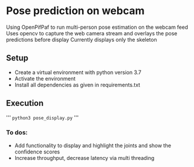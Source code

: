 # Pose prediction on webcam
Using OpenPifPaf to run multi-person pose estimation on the webcam feed
Uses opencv to capture the web camera stream and overlays the pose predictions before display
Currently displays only the skeleton


## Setup
- Create a virtual environment with python version 3.7
- Activate the environment
- Install all dependencies as given in requirements.txt

## Execution
'''
`python3 pose_display.py`
'''
### To dos:
- Add functionality to display and highlight the joints and show the confidence scores
- Increase throughput, decrease latency via multi threading
